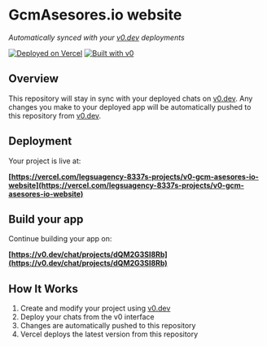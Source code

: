 # GcmAsesores.io website

*Automatically synced with your [v0.dev](https://v0.dev) deployments*

[![Deployed on Vercel](https://img.shields.io/badge/Deployed%20on-Vercel-black?style=for-the-badge&logo=vercel)](https://vercel.com/legsuagency-8337s-projects/v0-gcm-asesores-io-website)
[![Built with v0](https://img.shields.io/badge/Built%20with-v0.dev-black?style=for-the-badge)](https://v0.dev/chat/projects/dQM2G3SI8Rb)

## Overview

This repository will stay in sync with your deployed chats on [v0.dev](https://v0.dev).
Any changes you make to your deployed app will be automatically pushed to this repository from [v0.dev](https://v0.dev).

## Deployment

Your project is live at:

**[https://vercel.com/legsuagency-8337s-projects/v0-gcm-asesores-io-website](https://vercel.com/legsuagency-8337s-projects/v0-gcm-asesores-io-website)**

## Build your app

Continue building your app on:

**[https://v0.dev/chat/projects/dQM2G3SI8Rb](https://v0.dev/chat/projects/dQM2G3SI8Rb)**

## How It Works

1. Create and modify your project using [v0.dev](https://v0.dev)
2. Deploy your chats from the v0 interface
3. Changes are automatically pushed to this repository
4. Vercel deploys the latest version from this repository

